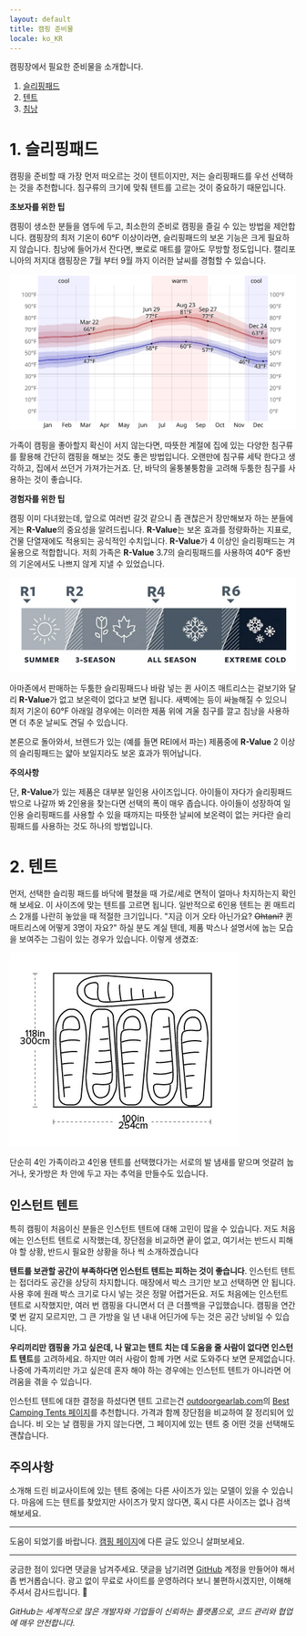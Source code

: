```yaml
---
layout: default
title: 캠핑 준비물
locale: ko_KR
---
```


캠핑장에서 필요한 준비물을 소개합니다.

1. [슬리핑패드](#1-슬리핑패드)
1. [텐트](#1-텐트)
1. [침낭](#2-침낭)

# 1. 슬리핑패드

캠핑을 준비할 때 가장 먼저 떠오르는 것이 텐트이지만, 저는 슬리핑패드를 우선 선택하는 것을 추천합니다. 침구류의 크기에 맞춰 텐트를 고르는 것이 중요하기 때문입니다.

**초보자를 위한 팁**

캠핑이 생소한 분들을 염두에 두고, 최소한의 준비로 캠핑을 즐길 수 있는 방법을 제안합니다. 캠핑장의 최저 기온이 60°F 이상이라면, 슬리핑패드의 보온 기능은 크게 필요하지 않습니다. 침낭에 들어가서 잔다면, 뽀로로 매트를 깔아도 무방할 정도입니다. 캘리포니아의 저지대 캠핑장은 7월 부터 9월 까지 이러한 날씨를 경험할 수 있습니다.

![Trabuco Canyon Climate](/assets/img/camping/trabuco_canyon_climate.svg)

가족이 캠핑을 좋아할지 확신이 서지 않는다면, 따뜻한 계절에 집에 있는 다양한 침구류를 활용해 간단히 캠핑을 해보는 것도 좋은 방법입니다. 오랜만에 침구류 세탁 한다고 생각하고, 집에서 쓰던거 가져가는거죠. 단, 바닥의 울퉁불퉁함을 고려해 두툼한 침구를 사용하는 것이 좋습니다.

**경험자를 위한 팁**

캠핑 이미 다녀왔는데, 앞으로 여러번 갈것 같으니 좀 괜찮은거 장만해보자 하는 분들에게는 **R-Value**의 중요성을 알려드립니다. **R-Value**는 보온 효과를 정량화하는 지표로, 건물 단열재에도 적용되는 공식적인 수치입니다. **R-Value**가 4 이상인 슬리핑패드는 겨울용으로 적합합니다. 저희 가족은 **R-Value** 3.7의 슬리핑패드를 사용하여 40°F 중반의 기온에서도 나쁘지 않게 지낼 수 있었습니다.

![**R-Value**](/assets/img/camping/r-value.jpg)

아마존에서 판매하는 두툼한 슬리핑패드나 바람 넣는 퀸 사이즈 매트리스는 겉보기와 달리 **R-Value**가 없고 보온력이 없다고 보면 됩니다. 새벽에는 등이 싸늘해질 수 있으니 최저 기온이 60°F 아래일 경우에는 이러한 제품 위에 겨울 침구를 깔고 침낭을 사용하면 더 추운 날씨도 견딜 수 있습니다.

본론으로 돌아와서, 브렌드가 있는 (예를 들면 REI에서 파는) 제품중에 **R-Value** 2 이상의 슬리핑패드는 얇아 보일지라도 보온 효과가 뛰어납니다.

**주의사항**

단, **R-Value**가 있는 제품은 대부분 일인용 사이즈입니다. 아이들이 자다가 슬리핑패드 밖으로 나갈까 봐 2인용을 찾는다면 선택의 폭이 매우 좁습니다. 아이들이 성장하여 일인용 슬리핑패드를 사용할 수 있을 때까지는 따뜻한 날씨에 보온력이 없는 커다란 슬리핑패드를 사용하는 것도 하나의 방법입니다.

# 2. 텐트

먼저, 선택한 슬리핑 패드를 바닥에 펼쳤을 때 가로/세로 면적이 얼마나 차지하는지 확인해 보세요. 이 사이즈에 맞는 텐트를 고르면 됩니다. 일반적으로 6인용 텐트는 퀸 매트리스 2개를 나란히 놓았을 때 적절한 크기입니다. "지금 이거 오타 아닌가요? ~~Ohtani?~~ 퀸 매트리스에 어떻게 3명이 자요?" 하실 분도 계실 텐데, 제품 박스나 설명서에 눕는 모습을 보여주는 그림이 있는 경우가 있습니다. 이렇게 생겼죠:

![6-person tent layout](/assets/img/camping/6-person-tent-layout.jpg)

단순히 4인 가족이라고 4인용 텐트를 선택했다가는 서로의 발 냄새를 맡으며 엇갈려 눕거나, 옷가방은 차 안에 두고 자는 추억을 만들수도 있습니다.

## 인스턴트 텐트

특히 캠핑이 처음이신 분들은 인스턴트 텐트에 대해 고민이 많을 수 있습니다. 저도 처음에는 인스턴트 텐트로 시작했는데, 장단점을 비교하면 끝이 없고, 여기서는 반드시 피해야 할 상황, 반드시 필요한 상황을 하나 씩 소개하겠습니다 

**텐트를 보관할 공간이 부족하다면 인스턴트 텐트는 피하는 것이 좋습니다**. 인스턴트 텐트는 접더라도 공간을 상당히 차지합니다. 매장에서 박스 크기만 보고 선택하면 안 됩니다. 사용 후에 원래 박스 크기로 다시 넣는 것은 정말 어렵거든요. 저도 처음에는 인스턴트 텐트로 시작했지만, 여러 번 캠핑을 다니면서 더 큰 더플백을 구입했습니다. 캠핑을 연간 몇 번 갈지 모르지만, 그 큰 가방을 일 년 내내 어딘가에 두는 것은 공간 낭비일 수 있습니다.

**우리끼리만 캠핑을 가고 싶은데, 나 말고는 텐트 치는 데 도움을 줄 사람이 없다면 인스턴트 텐트**를 고려하세요. 하지만 여러 사람이 함께 가면 서로 도와주다 보면 문제없습니다. 나중에 가족끼리만 가고 싶은데 혼자 해야 하는 경우에는 인스턴트 텐트가 아니라면 어려움을 겪을 수 있습니다.

인스턴트 텐트에 대한 결정을 하셨다면 텐트 고르는건 [outdoorgearlab.com](http://outdoorgearlab.com)의 [Best Camping Tents 페이지](https://www.outdoorgearlab.com/topics/camping-and-hiking/best-camping-tent)를 추천합니다. 가격과 함께 장단점을 비교하여 잘 정리되어 있습니다. 비 오는 날 캠핑을 가지 않는다면, 그 페이지에 있는 텐트 중 어떤 것을 선택해도 괜찮습니다.

## 주의사항

소개해 드린 비교사이트에 있는 텐트 중에는 다른 사이즈가 있는 모델이 있을 수 있습니다. 마음에 드는 텐트를 찾았지만 사이즈가 맞지 않다면, 혹시 다른 사이즈는 없나 검색해보세요.

---

도움이 되었기를 바랍니다. [캠핑 페이지](/camping)에 다른 글도 있으니 살펴보세요.

---

궁금한 점이 있다면 댓글을 남겨주세요. 댓글을 남기려면 [GitHub](http://github.com) 계정을 만들어야 해서 좀 번거롭습니다. 광고 없이 무료로 사이트를 운영하려다 보니 불편하시겠지만, 이해해 주셔서 감사드립니다. 🙂

*GitHub는 세계적으로 많은 개발자와 기업들이 신뢰하는 플랫폼으로, 코드 관리와 협업에 매우 안전합니다.*
